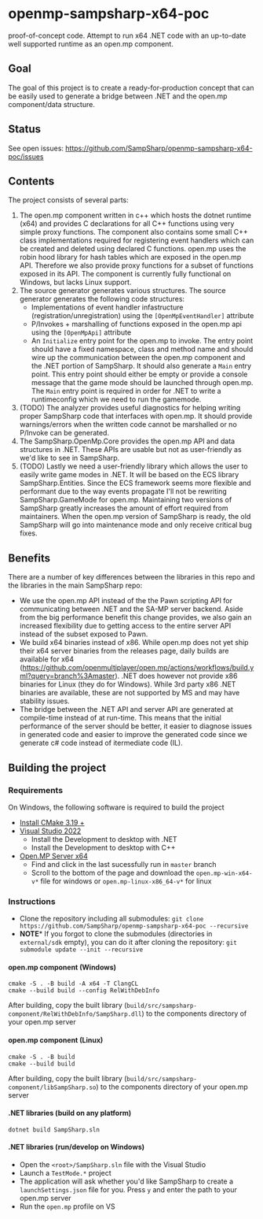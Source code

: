 # openmp-sampsharp-x64-poc

proof-of-concept code. Attempt to run x64 .NET code with an up-to-date well supported runtime as an open.mp component.

Goal
----

The goal of this project is to create a ready-for-production concept that can be easily used to generate a bridge
between .NET and the open.mp component/data structure.

Status
------

See open issues: https://github.com/SampSharp/openmp-sampsharp-x64-poc/issues

Contents  
--------  

The project consists of several parts:  
1) The open.mp component written in c++ which hosts the dotnet runtime (x64) and provides C declarations for all C++
functions using very simple proxy functions. The component also contains some small C++ class implementations required
for registering event handlers which can be created and deleted using declared C functions. open.mp uses the robin hood
library for hash tables which are exposed in the open.mp API. Therefore we also provide proxy functions for a subset of
functions exposed in its API. The component is currently fully functional on Windows, but lacks Linux support.  
2) The source generator generates various structures. The source generator generates the following code structures:  
   - Implementations of event handler infastructure (registration/unregistration) using the `[OpenMpEventHandler]`
   attribute  
   - P/Invokes + marshalling of functions exposed in the open.mp api using the `[OpenMpApi]` attribute  
   - An `Initialize` entry point for the open.mp to invoke. The entry point should have a fixed namespace, class and
   method name and should wire up the communication between the open.mp component and the .NET portion of SampSharp. It
   should also generate a `Main` entry point. This entry point should either be empty or provide a console message that
   the game mode should be launched through open.mp. The `Main` entry point is required in order for .NET to write a
   runtimeconfig which we need to run the gamemode.
4) (TODO) The analyzer provides useful diagnostics for helping writing proper SampSharp code that interfaces with
open.mp. It should provide warnings/errors when the written code cannot be marshalled or no P/Invoke can be generated.  
5) The SampSharp.OpenMp.Core provides the open.mp API and data structures in .NET. These APIs are usable but not as
   user-friendly as we'd like to see in SampSharp.  
7) (TODO) Lastly we need a user-friendly library which allows the user to easily write game modes in .NET. It will be
based on the ECS library SampSharp.Entities. Since the ECS framework seems more flexible and performant due to the way
events propagate I'll not be rewriting SampSharp.GameMode for open.mp. Maintaining two versions of SampSharp greatly
increases the amount of effort required from maintainers. When the open.mp version of SampSharp is ready, the old
SampSharp will go into maintenance mode and only receive critical bug fixes.  

Benefits  
--------  

There are a number of key differences between the libraries in this repo and the libraries in the main
SampSharp repo:
- We use the open.mp API instead of the the Pawn scripting API for communicating between .NET and the
SA-MP server backend. Aside from the big performance benefit this change provides, we also gain an increased flexibility
due to getting access to the entire server API instead of the subset exposed to Pawn.  
- We build x64 binaries instead of x86. While open.mp does not yet ship their x64 server binaries from the releases
page, daily builds are available for x64
(https://github.com/openmultiplayer/open.mp/actions/workflows/build.yml?query=branch%3Amaster). .NET does however not
provide x86 binaries for Linux (they do for Windows). While 3rd party x86 .NET binaries are available, these are not
supported by MS and may have stability issues.  
- The bridge between the .NET API and server API are generated at compile-time instead of at run-time. This means that
the initial performance of the server should be better, it easier to diagnose issues in generated code and easier to
improve the generated code since we generate c# code instead of itermediate code (IL).  

Building the project
--------------------

### Requirements

On Windows, the following software is required to build the project
- [Install CMake 3.19 +](https://cmake.org/download/)
- [Visual Studio 2022](https://visualstudio.microsoft.com/en-us/vs/)
  - Install the Development to desktop with .NET
  - Install the Development to desktop with C++
- [Open.MP Server x64](https://github.com/openmultiplayer/open.mp/actions?query=branch%3Amaster)
  - Find and click in the last sucessfully run in `master` branch
  - Scroll to the bottom of the page and download the `open.mp-win-x64-v*` file for windows or `open.mp-linux-x86_64-v*` for linux

### Instructions

- Clone the repository including all submodules: `git clone https://github.com/SampSharp/openmp-sampsharp-x64-poc
--recursive` 
- **NOTE*** If you forgot to clone the submodules (directories in `external/sdk` empty), you can do it after cloning the
  repository: `git submodule update --init --recursive` 

#### open.mp component (Windows)

```
cmake -S . -B build -A x64 -T ClangCL
cmake --build build --config RelWithDebInfo
```

After building, copy the built library (`build/src/sampsharp-component/RelWithDebInfo/SampSharp.dll`) to the components directory of your open.mp server

#### open.mp component (Linux)
```
cmake -S . -B build
cmake --build build
```

After building, copy the built library (`build/src/sampsharp-component/libSampSharp.so`) to the components directory of your open.mp server

#### .NET libraries (build on any platform)
```
dotnet build SampSharp.sln
```

#### .NET libraries (run/develop on Windows)
  - Open the `<root>/SampSharp.sln` file with the Visual Studio
  - Launch a `TestMode.*` project
  - The application will ask whether you'd like SampSharp to create a `launchSettings.json` file for you. Press `y` and enter the path to your open.mp server
  - Run the `open.mp` profile on VS

